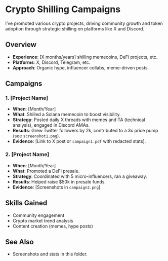 # Crypto Shilling Campaigns
I’ve promoted various crypto projects, driving community growth and token adoption through strategic shilling on platforms like X and Discord.

## Overview
- **Experience**: [X months/years] shilling memecoins, DeFi projects, etc.
- **Platforms**: X, Discord, Telegram, etc.
- **Approach**: Organic hype, influencer collabs, meme-driven posts.

## Campaigns
### 1. [Project Name]
- **When**: [Month/Year]
- **What**: Shilled a Solana memecoin to boost visibility.
- **Strategy**: Posted daily X threads with memes and TA (technical analysis), engaged in Discord AMAs.
- **Results**: Grew Twitter followers by 2k, contributed to a 3x price pump (see `screenshot1.png`).
- **Evidence**: [Link to X post or `campaign1.pdf` with redacted stats].

### 2. [Project Name]
- **When**: [Month/Year]
- **What**: Promoted a DeFi presale.
- **Strategy**: Coordinated with 5 micro-influencers, ran a giveaway.
- **Results**: Helped raise $50k in presale funds.
- **Evidence**: [Screenshots in `campaign2.png`].

## Skills Gained
- Community engagement
- Crypto market trend analysis
- Content creation (memes, hype posts)

## See Also
- Screenshots and stats in this folder.
